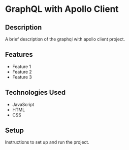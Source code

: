 # GraphQL with Apollo Client

## Description

A brief description of the graphql with apollo client project.

## Features

- Feature 1
- Feature 2
- Feature 3

## Technologies Used

- JavaScript
- HTML
- CSS

## Setup

Instructions to set up and run the project.
